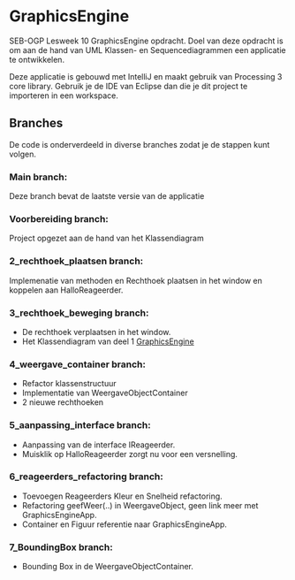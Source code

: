 # GraphicsEngine
SEB-OGP Lesweek 10 GraphicsEngine opdracht. Doel van deze opdracht is om aan de hand van UML Klassen- en Sequencediagrammen een applicatie te ontwikkelen.

Deze applicatie is gebouwd met IntelliJ en maakt gebruik van Processing 3 core library. Gebruik je de IDE van Eclipse dan die je dit project te importeren in een workspace.


## Branches
De code is onderverdeeld in diverse branches zodat je de stappen kunt volgen.

### Main branch:
Deze branch bevat de laatste versie van de applicatie

### Voorbereiding branch:
Project opgezet aan de hand van het Klassendiagram

### 2_rechthoek_plaatsen branch:
Implemenatie van methoden en Rechthoek plaatsen in het window en koppelen aan HalloReageerder.

### 3_rechthoek_beweging branch:
- De rechthoek verplaatsen in het window. 
- Het Klassendiagram van deel 1 [GraphicsEngine](GraphicsEngine/ontw/GraphicsEngine_1.pdf)

### 4_weergave_container branch:
- Refactor klassenstructuur
- Implementatie van WeergaveObjectContainer
- 2 nieuwe rechthoeken

### 5_aanpassing_interface branch:
- Aanpassing van de interface IReageerder.
- Muisklik op HalloReageerder zorgt nu voor een versnelling.

### 6_reageerders_refactoring branch:
- Toevoegen Reageerders Kleur en Snelheid refactoring.
- Refactoring geefWeer(..) in WeergaveObject, geen link meer met GraphicsEngineApp.
- Container en Figuur referentie naar GraphicsEngineApp.

### 7_BoundingBox branch:
- Bounding Box in de WeergaveObjectContainer.


